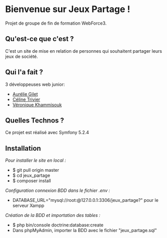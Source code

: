 # Bienvenue sur Jeux Partage !

Projet de groupe de fin de formation WebForce3. 

## Qu'est-ce que c'est ?

C'est un site de mise en relation de personnes qui souhaitent partager leurs jeux de société.

## Qui l'a fait ?

3 développeuses web junior:

* [Aurélie Gilet](https://github.com/AurelieGilet)
* [Céline Trivier](https://github.com/titiceline)
* [Véronique Khammisouk](https://github.com/KhammisoukVeronique)


## Quelles Technos ?

Ce projet est réalisé avec Symfony 5.2.4

## Installation

_Pour installer le site en local :_
*	$ git pull origin master 
*	$ cd jeux_partage
*	$ composer install

_Configuration connexion BDD dans le fichier .env :_
* DATABASE_URL="mysql://root:@127.0.0.1:3306/jeux_partage?" pour le serveur Xampp

_Création de la BDD et importation des tables :_
* $ php bin/console doctrine:database:create
* Dans phpMyAdmin, importer la BDD avec le fichier "jeux_partage.sql"
